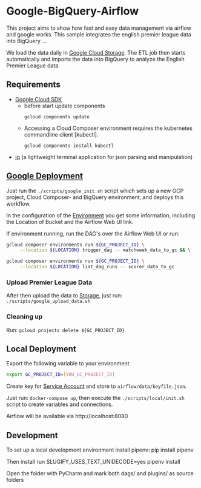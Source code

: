 # Google-BigQuery-Airflow
This project aims to show how fast and easy data management via airflow and google works. 
This sample integrates the english premier league data into BigQuery ...

We load the data daily in [Google Cloud Storage](https://console.cloud.google.com/storage/browser).
The ETL job then starts automatically and imports the data into BigQuery to analyze the English Premier League data.

## Requirements
 * [Google Cloud SDK](https://cloud.google.com/sdk/install)
    * before start update components
        ```
        gcloud components update
        ```
    * Accessing a Cloud Composer environment requires the kubernetes commandline client [kubectl].
        ```
        gcloud components install kubectl
        ```
 * [jq](https://stedolan.github.io/jq/) (a lightweight terminal application for json parsing and manipulation)

## [Google Deployment](https://cloud.google.com/composer/docs/quickstart)
Just run the `./scripts/google_init.sh` script which sets up a new GCP project, 
Cloud Composer- and BigQuery environment, and deploys this workflow.

In the configuration of the [Environment](https://console.cloud.google.com/composer) you get some information, including the Location of Bucket and the Airflow Web UI link.

If environment running, run the DAG's over the Airflow Web UI or run:
```bash
gcloud composer environments run ${GC_PROJECT_ID} \
	 --location ${LOCATION} trigger_dag -- matchweek_data_to_gc && \

gcloud composer environments run ${GC_PROJECT_ID} \
	 --location ${LOCATION} list_dag_runs -- scorer_data_to_gc
```

### Upload Premier League Data
After then upload the data to [Storage](https://console.cloud.google.com/storage), just run: `./scripts/google_upload_data.sh`

### Cleaning up
Run: `gcloud projects delete ${GC_PROJECT_ID}`

## Local Deployment
Export the following variable to your environment
```bash
export GC_PROJECT_ID=[YOU_GC_PROJECT_ID]
```
 
Create key for [Service Account](https://console.cloud.google.com/iam-admin/serviceaccounts) 
and store to `airflow/data/keyfile.json`.

Just run: `docker-compose up`, then execute the `./scripts/local/init.sh` script to create variables and connections.

Airflow will be available via http://localhost:8080

## Development
To set up a local development environment install pipenv: pip install pipenv

Then install run SLUGIFY_USES_TEXT_UNIDECODE=yes pipenv install

Open the folder with PyCharm and mark both dags/ and plugins/ as source folders
